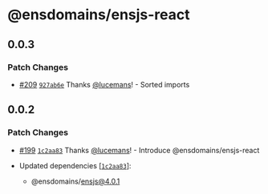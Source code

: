 # @ensdomains/ensjs-react

## 0.0.3

### Patch Changes

- [#209](https://github.com/ensdomains/ensjs/pull/209) [`927ab6e`](https://github.com/ensdomains/ensjs/commit/927ab6e4dc717159a2f670da3727c2ef24dac1fb) Thanks [@lucemans](https://github.com/lucemans)! - Sorted imports

## 0.0.2

### Patch Changes

- [#199](https://github.com/ensdomains/ensjs/pull/199) [`1c2aa83`](https://github.com/ensdomains/ensjs/commit/1c2aa83681a1be98f920e6eac57391c138712df7) Thanks [@lucemans](https://github.com/lucemans)! - Introduce @ensdomains/ensjs-react

- Updated dependencies [[`1c2aa83`](https://github.com/ensdomains/ensjs/commit/1c2aa83681a1be98f920e6eac57391c138712df7)]:
  - @ensdomains/ensjs@4.0.1
